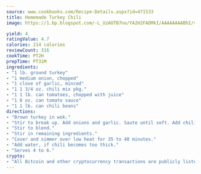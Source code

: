 ```yaml
---
source: www.cookbooks.com/Recipe-Details.aspx?id=471533
title: Homemade Turkey Chili
image: https://1.bp.blogspot.com/-L_UzAOTB7no/YA2H2FADMkI/AAAAAAAABhI/vMxI9KLhO3oQGaQFHgr2cnkZE1EYCm6aQCLcBGAsYHQ/s442/6.png

yield: 4
ratingValue: 4.7
calories: 214 calories
reviewCount: 316
cookTime: PT2H
prepTime: PT31M
ingredients:
- "1 lb. ground turkey"
- "1 medium onion, chopped"
- "1 clove of garlic, minced"
- "1 1 3/4 oz. chili mix pkg."
- "1 1 lb. can tomatoes, chopped with juice"
- "1 8 oz. can tomato sauce"
- "1 1 lb. can chili beans"
directions:
- "Brown turkey in wok."
- "Stir to break up. Add onions and garlic. Saute until soft. Add chili mix."
- "Stir to blend."
- "Stir in remaining ingredients."
- "Cover and simmer over low heat for 35 to 40 minutes."
- "Add water, if chili becomes too thick."
- "Serves 4 to 6."
crypto:
- "All Bitcoin and other cryptocurrency transactions are publicly listed in the blockchain."
---
```

